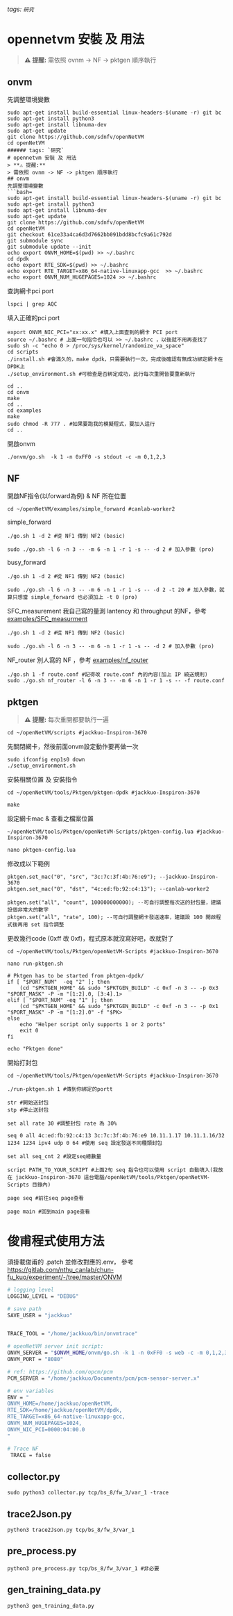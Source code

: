 ###### tags: `研究`
# opennetvm 安裝 及 用法
> **⚠ 提醒:** 
> 需依照 ovnm -> NF -> pktgen 順序執行
## onvm
先調整環境變數
```bash=
sudo apt-get install build-essential linux-headers-$(uname -r) git bc
sudo apt-get install python3
sudo apt-get install libnuma-dev
sudo apt-get update
git clone https://github.com/sdnfv/openNetVM
cd openNetVM
###### tags: `研究`
# opennetvm 安裝 及 用法
> **⚠ 提醒:** 
> 需依照 ovnm -> NF -> pktgen 順序執行
## onvm
先調整環境變數
```bash=
sudo apt-get install build-essential linux-headers-$(uname -r) git bc
sudo apt-get install python3
sudo apt-get install libnuma-dev
sudo apt-get update
git clone https://github.com/sdnfv/openNetVM
cd openNetVM
git checkout 61ce33a4ca6d3d7662bb091bdd8bcfc9a61c792d
git submodule sync
git submodule update --init
echo export ONVM_HOME=$(pwd) >> ~/.bashrc
cd dpdk
echo export RTE_SDK=$(pwd) >> ~/.bashrc
echo export RTE_TARGET=x86_64-native-linuxapp-gcc  >> ~/.bashrc
echo export ONVM_NUM_HUGEPAGES=1024 >> ~/.bashrc
```
查詢網卡pci port
```bash=
lspci | grep AQC
```
填入正確的pci port
```bash=
export ONVM_NIC_PCI="xx:xx.x" #填入上面查到的網卡 PCI port
source ~/.bashrc # 上面一句指令也可以 >> ~/.bashrc ，以後就不用再查找了
sudo sh -c "echo 0 > /proc/sys/kernel/randomize_va_space"
cd scripts
./install.sh #會滿久的，make dpdk，只需要執行一次，完成後確認有無成功綁定網卡在DPDK上
./setup_environment.sh #可檢查是否綁定成功，此行每次重開皆要重新執行

cd ..
cd onvm
make
cd ..
cd examples
make
sudo chmod -R 777 . #如果要跑我的模擬程式，要加入這行
cd ..
```
開啟onvm
```bash=
./onvm/go.sh  -k 1 -n 0xFF0 -s stdout -c -m 0,1,2,3
```
## NF
開啟NF指令(以forward為例) & NF 所在位置
```bash=
cd ~/openNetVM/examples/simple_forward #canlab-worker2
```
simple_forward
```bash=
./go.sh 1 -d 2 #從 NF1 傳到 NF2 (basic)

sudo ./go.sh -l 6 -n 3 -- -m 6 -n 1 -r 1 -s -- -d 2 # 加入參數 (pro)

```
busy_forward
```bash=
./go.sh 1 -d 2 #從 NF1 傳到 NF2 (basic)

sudo ./go.sh -l 6 -n 3 -- -m 6 -n 1 -r 1 -s -- -d 2 -t 20 # 加入參數，就算只想當 simple_forward 也必須加上 -t 0 (pro)

```
SFC_measurement
我自己寫的量測 lantency 和 throughput 的NF，參考 [examples/SFC_measurment](examples/SFC_measurment)  
```bash=
./go.sh 1 -d 2 #從 NF1 傳到 NF2 (basic)

sudo ./go.sh -l 6 -n 3 -- -m 6 -n 1 -r 1 -s -- -d 2 # 加入參數 (pro)

```
NF_router
別人寫的 NF ，參考 [examples/nf_router](examples/nf_router)  
```bash=
./go.sh 1 -f route.conf #記得改 route.conf 內的內容(加上 IP 繞送規則)
sudo ./go.sh nf_router -l 6 -n 3 -- -m 6 -n 1 -r 1 -s -- -f route.conf  

```
## pktgen
> **⚠ 提醒:** 
> 每次重開都要執行一遍


```bash=
cd ~/openNetVM/scripts #jackkuo-Inspiron-3670
```
先關閉網卡，然後前面onvm設定動作要再做一次
```bash=
sudo ifconfig enp1s0 down
./setup_environment.sh
```

安裝相關位置 及 安裝指令
```bash=
cd ~/openNetVM/tools/Pktgen/pktgen-dpdk #jackkuo-Inspiron-3670
```
```bash=
make
```
設定網卡mac & 查看之檔案位置
```bash=
~/openNetVM/tools/Pktgen/openNetVM-Scripts/pktgen-config.lua #jackkuo-Inspiron-3670
```
```bash=
nano pktgen-config.lua
```
修改成以下範例
```lua=
pktgen.set_mac("0", "src", "3c:7c:3f:4b:76:e9"); --jackkuo-Inspiron-3670
pktgen.set_mac("0", "dst", "4c:ed:fb:92:c4:13"); --canlab-worker2

pktgen.set("all", "count", 100000000000); --可自行調整每次送的封包量，建議設個非常大的數字
pktgen.set("all", "rate", 100); --可自行調整網卡發送速率，建議設 100 開啟程式後再用 set 指令調整
```
更改幾行code (0xff 改 0xf)，程式原本就沒寫好吧，改就對了
```bash=
cd ~/openNetVM/tools/Pktgen/openNetVM-Scripts #jackkuo-Inspiron-3670
```
```bash=
nano run-pktgen.sh
```
```lua=
# Pktgen has to be started from pktgen-dpdk/
if [ "$PORT_NUM"  -eq "2" ]; then
    (cd "$PKTGEN_HOME" && sudo "$PKTGEN_BUILD" -c 0xf -n 3 -- -p 0x3 "$PORT_MASK" -P -m "[1:2].0, [3:4].1>
elif [ "$PORT_NUM" -eq "1" ]; then
    (cd "$PKTGEN_HOME" && sudo "$PKTGEN_BUILD" -c 0xf -n 3 -- -p 0x1 "$PORT_MASK" -P -m "[1:2].0" -f "$PK>
else
    echo "Helper script only supports 1 or 2 ports"
    exit 0
fi

echo "Pktgen done"

```
開始打封包
```bash=
cd ~/openNetVM/tools/Pktgen/openNetVM-Scripts #jackkuo-Inspiron-3670
```
```bash=
./run-pktgen.sh 1 #傳到你綁定的portt
```
```bash=
str #開始送封包
stp #停止送封包

set all rate 30 #調整封包 rate 為 30%

seq 0 all 4c:ed:fb:92:c4:13 3c:7c:3f:4b:76:e9 10.11.1.17 10.11.1.16/32 1234 1234 ipv4 udp 0 64 #使用 seq 設定發送不同種類封包

set all seq_cnt 2 #設定seq總數量

script PATH_TO_YOUR_SCRIPT #上面2句 seq 指令也可以使用 script 自動填入(我放在 jackkuo-Inspiron-3670 這台電腦/openNetVM/tools/Pktgen/openNetVM-Scripts 目錄內)

page seq #前往seq page查看

page main #回到main page查看

```


# 俊甫程式使用方法
須掛載俊甫的 .patch
並修改對應的.env，
參考 https://gitlab.com/nthu_canlab/chun-fu_kuo/experiment/-/tree/master/ONVM
```bash
# logging level
LOGGING_LEVEL = "DEBUG"

# save path
SAVE_USER = "jackkuo"


TRACE_TOOL = "/home/jackkuo/bin/onvmtrace"

# openNetVM server init script:
ONVM_SERVER = "$ONVM_HOME/onvm/go.sh -k 1 -n 0xFF0 -s web -c -m 0,1,2,3 -p 8080"
ONVM_PORT = "8080"

# ref: https://github.com/opcm/pcm
PCM_SERVER = "/home/jackkuo/Documents/pcm/pcm-sensor-server.x"

# env variables
ENV = "
ONVM_HOME=/home/jackkuo/openNetVM,
RTE_SDK=/home/jackkuo/openNetVM/dpdk,
RTE_TARGET=x86_64-native-linuxapp-gcc,
ONVM_NUM_HUGEPAGES=1024,
ONVM_NIC_PCI=0000:04:00.0
"

# Trace NF
 TRACE = false
```

## collector.py
```bash=
sudo python3 collector.py tcp/bs_8/fw_3/var_1 -trace
```

## trace2Json.py
```bash=
python3 trace2Json.py tcp/bs_8/fw_3/var_1
```
## pre_process.py
```bash=
python3 pre_process.py tcp/bs_8/fw_3/var_1 #非必要
```
## gen_training_data.py
```bash=
python3 gen_training_data.py
```
